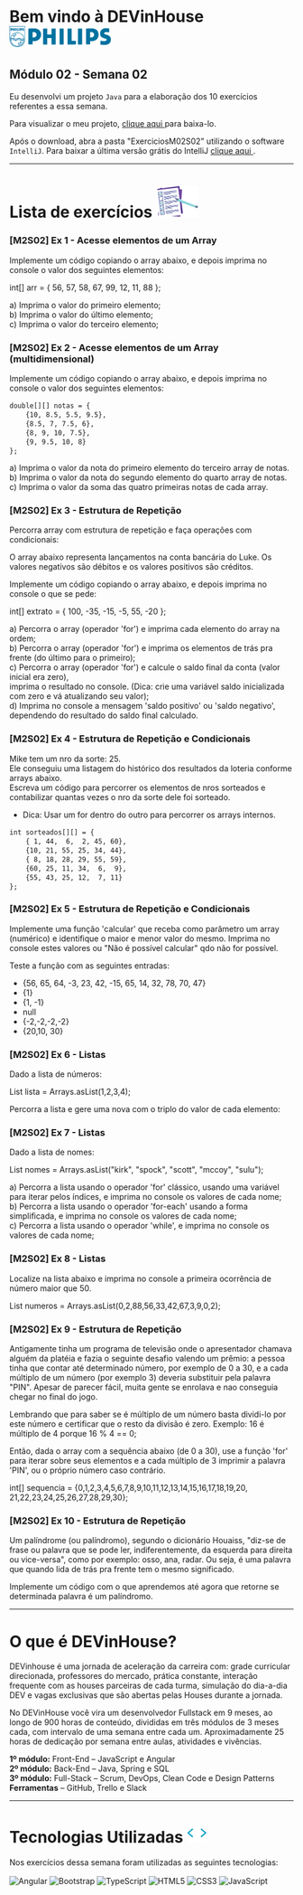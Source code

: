 # Bem vindo à DEVinHouse <img width="180px" alt="Philips" src="ExerciciosM02S02/images/logo-phil.png"/>
## Módulo 02 - Semana 02

Eu desenvolvi um projeto `Java` para a elaboração dos 10 exercícios referentes a essa semana. <br>

Para visualizar o meu projeto, <a href="https://github.com/GeorgeEnriqueBravo/DEVinHouse-Modulo02-Semana02/archive/refs/heads/main.zip" target="_blank">
    clique aqui
</a>
para baixa-lo. <br>

Após o download, abra a pasta "ExerciciosM02S02" utilizando o software `IntelliJ`. Para baixar a última versão grátis do IntelliJ 
<a href="https://www.jetbrains.com/idea/download/download-thanks.html?platform=windows&code=IIC" target="_blank">
    clique aqui
</a>.
  
---

# Lista de exercícios <img width="75px" alt="Philips" src="ExerciciosM02S02/images/lista.png"/>
### [M2S02] Ex 1 - Acesse elementos de um Array

Implemente um código copiando o array abaixo, e depois imprima no console o valor dos seguintes elementos:

int[] arr = { 56, 57, 58, 67, 99, 12, 11, 88 };

a) Imprima o valor do primeiro elemento; <br>
b) Imprima o valor do último elemento; <br>
c) Imprima o valor do terceiro elemento; <br>

### [M2S02] Ex 2 - Acesse elementos de um Array (multidimensional)

Implemente um código copiando o array abaixo, e depois imprima no console o valor dos seguintes elementos:

```
double[][] notas = {
    {10, 8.5, 5.5, 9.5},
    {8.5, 7, 7.5, 6},
    {8, 9, 10, 7.5},
    {9, 9.5, 10, 8}
};
```
    
a) Imprima o valor da nota do primeiro elemento do terceiro array de notas. <br>
b) Imprima o valor da nota do segundo elemento do quarto array de notas. <br>
c) Imprima o valor da soma das quatro primeiras notas de cada array. <br>

### [M2S02] Ex 3 - Estrutura de Repetição

Percorra array com estrutura de repetição e faça operações com condicionais:

O array abaixo representa lançamentos na conta bancária do Luke.
Os valores negativos são débitos e os valores positivos são créditos.

Implemente um código copiando o array abaixo, e depois imprima no console o que se pede:

int[] extrato = { 100, -35, -15, -5, 55, -20 };

a) Percorra o array (operador 'for') e imprima cada elemento do array na ordem; <br>
b) Percorra o array (operador 'for') e imprima os elementos de trás pra frente (do último para o primeiro); <br>
c) Percorra o array (operador 'for') e calcule o saldo final da conta (valor inicial era zero), <br>
imprima o resultado no console. (Dica: crie uma variável saldo inicializada com zero e vá atualizando seu valor); <br>
d) Imprima no console a mensagem 'saldo positivo' ou 'saldo negativo', dependendo do resultado do saldo final calculado.

### [M2S02] Ex 4 - Estrutura de Repetição e Condicionais

Mike tem um nro da sorte: 25. <br>
Ele conseguiu uma listagem do histórico dos resultados da loteria conforme arrays abaixo. <br>
Escreva um código para percorrer os elementos de nros sorteados e contabilizar quantas vezes o nro da sorte dele foi sorteado.

- Dica: Usar um for dentro do outro para percorrer os arrays internos.

```
int sorteados[][] = {
    { 1, 44,  6,  2, 45, 60},
    {10, 21, 55, 25, 34, 44},
    { 8, 18, 28, 29, 55, 59},
    {60, 25, 11, 34,  6,  9},
    {55, 43, 25, 12,  7, 11}
};
```

### [M2S02] Ex 5 - Estrutura de Repetição e Condicionais

Implemente uma função 'calcular' que receba como parâmetro um array (numérico) e identifique o maior e menor valor do mesmo. Imprima no console estes valores ou "Não é possível calcular" qdo não for possível.

Teste a função com as seguintes entradas:

- {56, 65, 64, -3, 23, 42, -15, 65, 14, 32, 78, 70, 47}
- {1}
- {1, -1}
- null
- {-2,-2,-2,-2}
- {20,10, 30}

### [M2S02] Ex 6 - Listas

Dado a lista de números:

List<Integer> lista = Arrays.asList(1,2,3,4);

Percorra a lista e gere uma nova com o triplo do valor de cada elemento:
    
### [M2S02] Ex 7 - Listas
    
Dado a lista de nomes:

List<String> nomes = Arrays.asList("kirk", "spock", "scott", "mccoy", "sulu");

a) Percorra a lista usando o operador 'for' clássico, usando uma variável para iterar pelos índices, e imprima no console os valores de cada nome; <br>
b) Percorra a lista usando o operador 'for-each' usando a forma simplificada, e imprima no console os valores de cada nome; <br>
c) Percorra a lista usando o operador 'while', e imprima no console os valores de cada nome;

### [M2S02] Ex 8 - Listas
    
Localize na lista abaixo e imprima no console a primeira ocorrência de número maior que 50.

List<Integer> numeros = Arrays.asList(0,2,88,56,33,42,67,3,9,0,2);
    
### [M2S02] Ex 9 - Estrutura de Repetição
    
Antigamente tinha um programa de televisão onde o apresentador chamava alguém da platéia e fazia o seguinte desafio valendo um prêmio: a pessoa tinha que contar até determinado número, por exemplo de 0 a 30, e a cada múltiplo de um número (por exemplo 3) deveria substituir pela palavra "PIN".
Apesar de parecer fácil, muita gente se enrolava e nao conseguia chegar no final do jogo.

Lembrando que para saber se é múltiplo de um número basta dividi-lo por este número e certificar que o resto da divisão é zero.
Exemplo: 16 é múltiplo de 4 porque 16 % 4 == 0;

Então, dada o array com a sequência abaixo (de 0 a 30), use a função 'for' para iterar sobre seus elementos e a cada múltiplo de 3 imprimir a palavra 'PIN', ou o próprio número caso contrário.

int[] sequencia = {0,1,2,3,4,5,6,7,8,9,10,11,12,13,14,15,16,17,18,19,20,
21,22,23,24,25,26,27,28,29,30};
    
### [M2S02] Ex 10 - Estrutura de Repetição
    
Um palíndrome (ou palíndromo), segundo o dicionário Houaiss,
"diz-se de frase ou palavra que se pode ler, indiferentemente, da esquerda para direita ou vice-versa", como por exemplo: osso, ana, radar.
Ou seja, é uma palavra que quando lida de trás pra frente tem o mesmo significado.

Implemente um código com o que aprendemos até agora que retorne se determinada palavra é um palíndromo.
    
---

# O que é DEVinHouse?
DEVinhouse é uma jornada de aceleração da carreira com: grade curricular direcionada, professores do mercado, prática constante, interação frequente com as houses parceiras de cada turma, simulação do dia-a-dia DEV e vagas exclusivas que são abertas pelas Houses durante a jornada.

No DEVinHouse você vira um desenvolvedor Fullstack em 9 meses, ao longo de 900 horas de conteúdo, divididas em três módulos de 3 meses cada, com intervalo de uma semana entre cada um. Aproximadamente 25 horas de dedicação por semana entre aulas, atividades e vivências.

__1º módulo:__ Front-End – JavaScript e Angular <br/>
__2º módulo:__ Back-End – Java, Spring e SQL <br/>
__3º módulo:__ Full-Stack – Scrum, DevOps, Clean Code e Design Patterns <br/>
__Ferramentas__ – GitHub, Trello e Slack

---

# Tecnologias Utilizadas <img width="35px" alt="🌐" src="ExerciciosM02S02/images/tag.gif"/>
Nos exercícios dessa semana foram utilizadas as seguintes tecnologias:
<div style="display: inline_block">
    <img align="center" alt="Angular" src="https://img.shields.io/badge/Angular-DD0031?style=for-the-badge&logo=angular&logoColor=white"/>
    <img align="center" alt="Bootstrap" src="https://img.shields.io/badge/Bootstrap-563D7C?style=for-the-badge&logo=bootstrap&logoColor=white"/>
    <img align="center" alt="TypeScript" src="https://img.shields.io/badge/TypeScript-007ACC?style=for-the-badge&logo=typescript&logoColor=white"/>
    <img align="center" alt="HTML5" src="https://img.shields.io/badge/HTML5-E34F26?style=for-the-badge&logo=html5&logoColor=white"/>
    <img align="center" alt="CSS3" src="https://img.shields.io/badge/CSS3-1572B6?style=for-the-badge&logo=css3&logoColor=white"/>
    <img align="center" alt="JavaScript" src="https://img.shields.io/badge/JavaScript-F7DF1E?style=for-the-badge&logo=javascript&logoColor=black"/>
</div>
